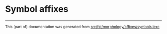 
# Symbol affixes

* * *

<small>This (part of) documentation was generated from [src/fst/morphology/affixes/symbols.lexc](https://github.com/giellalt/lang-amh/blob/main/src/fst/morphology/affixes/symbols.lexc)</small>
